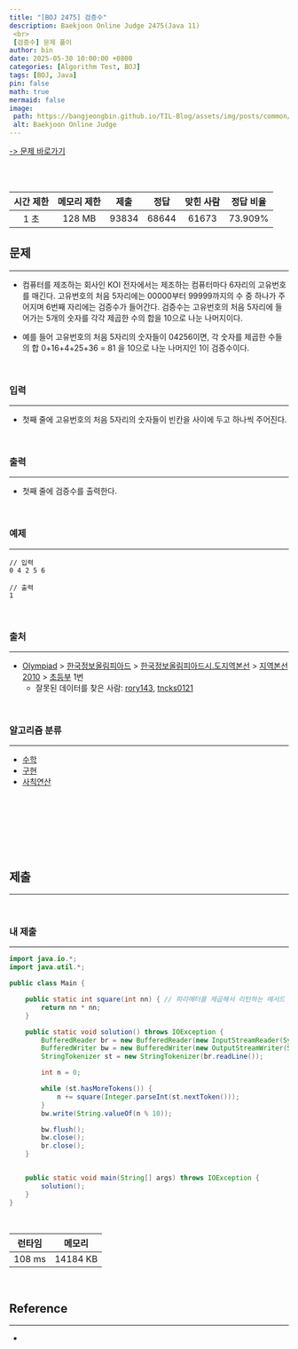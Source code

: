 ```yaml
---
title: "[BOJ 2475] 검증수"
description: Baekjoon Online Judge 2475(Java 11)
 <br>
 [검증수] 문제 풀이
author: bin
date: 2025-05-30 10:00:00 +0800
categories: [Algorithm Test, BOJ]
tags: [BOJ, Java]
pin: false
math: true
mermaid: false
image:
 path: https://bangjeongbin.github.io/TIL-Blog/assets/img/posts/common/baekjoon-logo.png
 alt: Baekjoon Online Judge
---
```

[-> 문제 바로가기](https://www.acmicpc.net/problem/2475)

<br>
<br>

| 시간 제한 | 메모리 제한 |  제출   |  정답   | 맞힌 사람 |  정답 비율  |
| :---: | :----: | :---: | :---: | :---: | :-----: |
|  1 초  | 128 MB | 93834 | 68644 | 61673 | 73.909% |

## 문제
---
- 컴퓨터를 제조하는 회사인 KOI 전자에서는 제조하는 컴퓨터마다 6자리의 고유번호를 매긴다. 고유번호의 처음 5자리에는 00000부터 99999까지의 수 중 하나가 주어지며 6번째 자리에는 검증수가 들어간다. 검증수는 고유번호의 처음 5자리에 들어가는 5개의 숫자를 각각 제곱한 수의 합을 10으로 나눈 나머지이다.

- 예를 들어 고유번호의 처음 5자리의 숫자들이 04256이면, 각 숫자를 제곱한 수들의 합 0+16+4+25+36 = 81 을 10으로 나눈 나머지인 1이 검증수이다.

<br>

### 입력
---
- 첫째 줄에 고유번호의 처음 5자리의 숫자들이 빈칸을 사이에 두고 하나씩 주어진다.

<br>

### 출력
---
- 첫째 줄에 검증수를 출력한다.

<br>

### 예제
---
```
// 입력
0 4 2 5 6
```

```
// 출력
1
```

<br>

### 출처
---
- [Olympiad](https://www.acmicpc.net/category/2) > [한국정보올림피아드](https://www.acmicpc.net/category/55) > [한국정보올림피아드시․도지역본선](https://www.acmicpc.net/category/57) > [지역본선 2010](https://www.acmicpc.net/category/62) > [초등부](https://www.acmicpc.net/category/detail/343) 1번
	- 잘못된 데이터를 찾은 사람: [rory143](https://www.acmicpc.net/user/rory143), [tncks0121](https://www.acmicpc.net/user/tncks0121)

<br>

### 알고리즘 분류
---
- [수학](https://www.acmicpc.net/problem/tag/124)
- [구현](https://www.acmicpc.net/problem/tag/102)
- [사칙연산](https://www.acmicpc.net/problem/tag/121)

<br>
<br>
<br>
<br>
<br>
<br>

## 제출
---

<br>

### 내 제출
---
```java
import java.io.*;
import java.util.*;

public class Main {

    public static int square(int nn) { // 파라메터를 제곱해서 리턴하는 메서드
        return nn * nn;
    }

    public static void solution() throws IOException {
        BufferedReader br = new BufferedReader(new InputStreamReader(System.in));
        BufferedWriter bw = new BufferedWriter(new OutputStreamWriter(System.out));
        StringTokenizer st = new StringTokenizer(br.readLine());

        int n = 0;

        while (st.hasMoreTokens()) {
            n += square(Integer.parseInt(st.nextToken()));
        }
        bw.write(String.valueOf(n % 10));

        bw.flush();
        bw.close();
        br.close();
    }


    public static void main(String[] args) throws IOException {
        solution();
    }
}

```

<br>

|  런타임   |   메모리    |
| :----: | :------: |
| 108 ms | 14184 KB |

<br>

## Reference
---
- 
